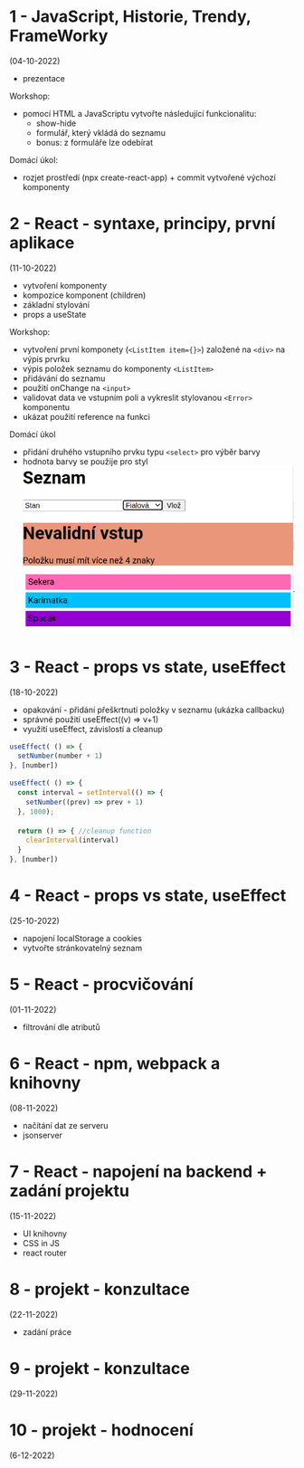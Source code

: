 # 1 - JavaScript, Historie, Trendy, FrameWorky
(04-10-2022)
- prezentace

Workshop: 
  - pomocí HTML a JavaScriptu vytvořte následující funkcionalitu:
    - show-hide 
    - formulář, který vkládá do seznamu
    - bonus: z formuláře lze odebírat

Domácí úkol:
- rozjet prostředí (npx create-react-app) + commit vytvořené výchozí komponenty

# 2  - React - syntaxe, principy, první aplikace
(11-10-2022)
- vytvoření komponenty
- kompozice komponent (children)
- základní stylování
- props a useState

Workshop:
- vytvoření první komponety (`<ListItem item={}>`) založené na `<div>` na výpis prvrku
- výpis položek seznamu do komponenty `<ListItem>`
- přidávání do seznamu
- použití onChange na `<input>`
- validovat data ve vstupním poli a vykreslit stylovanou `<Error>` komponentu
- ukázat použití reference na funkci

Domácí úkol
- přidání druhého vstupního prvku typu `<select>` pro výběr barvy
- hodnota barvy se použije pro styl
![](img.png)

# 3 - React - props vs state, useEffect
(18-10-2022)
- opakování - přidání přeškrtnutí položky v seznamu (ukázka callbacku)
- správné použití useEffect((v) => v+1)
- využití useEffect, závislostí a cleanup

```javascript
useEffect( () => {
  setNumber(number + 1)
}, [number])
```


```javascript
useEffect( () => {
  const interval = setInterval(() => {
    setNumber((prev) => prev + 1)
  }, 1000);
  
  return () => { //cleanup function
    clearInterval(interval)
  }
}, [number])
```


# 4 - React - props vs state, useEffect
(25-10-2022)
- napojení localStorage a cookies
- vytvořte stránkovatelný seznam

# 5 - React - procvičování
(01-11-2022)
- filtrování dle atributů

# 6 - React - npm, webpack a knihovny
(08-11-2022)
- načítání dat ze serveru
- jsonserver

# 7 - React - napojení na backend + zadání projektu
(15-11-2022)
- UI knihovny
- CSS in JS
- react router

# 8 - projekt - konzultace
(22-11-2022)
- zadání práce

# 9 - projekt - konzultace
(29-11-2022)

# 10 - projekt - hodnocení
(6-12-2022)
